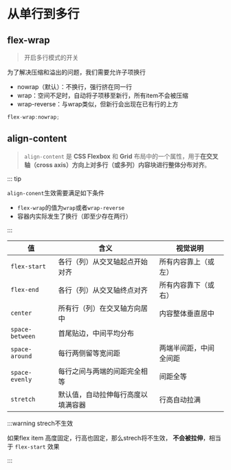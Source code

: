 # 从单行到多行

## flex-wrap

> 开启多行模式的开关

为了解决压缩和溢出的问题，我们需要允许子项换行

- nowrap（默认）：不换行，强行挤在同一行
- wrap：空间不足时，自动将子项移至新行，所有item不会被压缩
- wrap-reverse：与wrap类似，但新行会出现在已有行的上方

```ts
flex-wrap:nowrap;
```



## align-content

> `align-content` 是 **CSS Flexbox** 和 **Grid** 布局中的一个属性，用于**在交叉轴（cross axis）方向上对多行（或多列）内容块进行整体分布对齐**。

::: tip

`align-conent`生效需要满足如下条件

- `flex-wrap`的值为`wrap`或者`wrap-reverse`
- 容器内实际发生了换行（即至少存在两行）

:::

| 值              | 含义                               | 视觉说明               |
| --------------- | ---------------------------------- | ---------------------- |
| `flex-start`    | 各行（列）从交叉轴起点开始对齐     | 所有内容靠上（或左）   |
| `flex-end`      | 各行（列）从交叉轴终点对齐         | 所有内容靠下（或右）   |
| `center`        | 所有行（列）在交叉轴方向居中       | 内容整体垂直居中       |
| `space-between` | 首尾贴边，中间平均分布             |                        |
| `space-around`  | 每行两侧留等宽间距                 | 两端半间距，中间全间距 |
| `space-evenly`  | 每行之间与两端的间距完全相等       | 间距全等               |
| `stretch`       | 默认值，自动拉伸每行高度以填满容器 | 行高自动拉满           |



:::warning strech不生效 

如果flex item 高度固定，行高也固定，那么strech将不生效， **不会被拉伸**，相当于 `flex-start` 效果

:::
